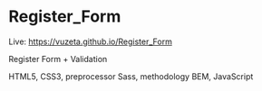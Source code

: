 # Register_Form

Live: https://vuzeta.github.io/Register_Form

Register Form + Validation

HTML5, CSS3, preprocessor Sass, methodology BEM, JavaScript
